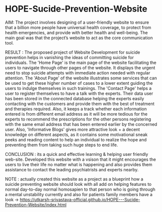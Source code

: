 # HOPE-Sucide-Prevention-Website
AIM: 
The project involves designing of a user-friendly website to ensure that a billion more people have universal health coverage, to protect from health emergencies, and provide with better health and well-being.
The main goal was that the project’s website to act as the core communication tool.

RESULT :
The proposed project of Website Development for suicide prevention helps in vanishing the ideas of committing suicide for individuals.
The 'Home Page' is the main page of the website facilitating the users to navigate through other pages of the website. It displays the urgent need to stop suicide attempts with immediate action needed with regular attention.
The 'About Page' of the website illustrates some services that can be used to get these higher number of cases to a lower extent guiding the users to indulge themselves in such trainings.
The 'Contact Page' helps a user to register themselves to have a talk with the experts. Their data user has been stored in the connected database helping the experts easily contacting with the customers and provide them with the best of treatment and therapies required. Also, it keeps a track whether each information entered is from different email address as it will be more tedious for the experts to recommend the prescriptions for the other persons registering with the same email address that has been entered earlier by the concerned user.
Also, 'Informative Blogs' gives more attractive look + a decent knowledge on different aspects, as it contains some motivational sneak peeks and reading content to help an individual to realize the hope and preventing them from taking such huge steps to end life.

CONCLUSION :
its a quick and effective learning & helping user friendly web-site.
Developed this website with a vsison that it might encourages the users to live their life no matter what is happening and also provides them assistance to contact the leading psychiatrists and experts nearby.

NOTE :
actually created this website as a project as a blueprint how a suicide preventing website should look with all add on helping features to normal day-to-day normal homosapien to that person who is going through a mental unstability currently and also for patients family members 
have a look -> https://utkarsh-srivastava-official.github.io/HOPE---Sucide-Prevention-Website/index.html
